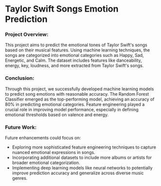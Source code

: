 # Taylor Swift Songs Emotion Prediction

### Project Overview:
This project aims to predict the emotional tones of Taylor Swift's songs based on their musical features. Using machine learning techniques, the songs are categorized into emotional categories such as Happy, Sad, Energetic, and Calm. The dataset includes features like danceability, energy, key, loudness, and more extracted from Taylor Swift's songs.

### Conclusion:
Through this project, we successfully developed machine learning models to predict song emotions with reasonable accuracy. The Random Forest Classifier emerged as the top-performing model, achieving an accuracy of 80% in predicting emotional categories. Feature engineering played a crucial role in improving model performance, especially in defining emotional thresholds based on valence and energy.

### Future Work:
Future enhancements could focus on:
- Exploring more sophisticated feature engineering techniques to capture nuanced emotional expressions in songs.
- Incorporating additional datasets to include more albums or artists for broader emotional categorization.
- Implementing deep learning models like neural networks to potentially improve prediction accuracy and generalize across diverse music genres.
